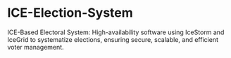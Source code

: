 # ICE-Election-System
ICE-Based Electoral System: High-availability software using IceStorm and IceGrid to systematize elections, ensuring secure, scalable, and efficient voter management.
